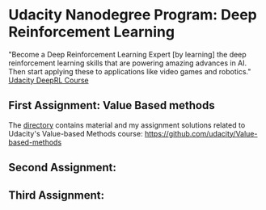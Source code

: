 # Udacity Nanodegree Program: Deep Reinforcement Learning
"Become a Deep Reinforcement Learning Expert [by learning] the deep reinforcement learning skills that are powering amazing advances in AI. Then start applying these to applications like video games and robotics." <br>
[Udacity DeepRL Course](https://www.udacity.com/course/deep-reinforcement-learning-nanodegree--nd893)

## First Assignment: Value Based methods
The [directory](./value_based/) contains material and my assignment solutions related to Udacity's Value-based Methods course: https://github.com/udacity/Value-based-methods

## Second Assignment: 

## Third Assignment: 
